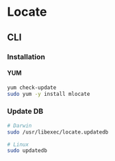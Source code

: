 # Locate

## CLI

### Installation

#### YUM

```sh
yum check-update
sudo yum -y install mlocate
```

### Update DB

```sh
# Darwin
sudo /usr/libexec/locate.updatedb

# Linux
sudo updatedb
```
